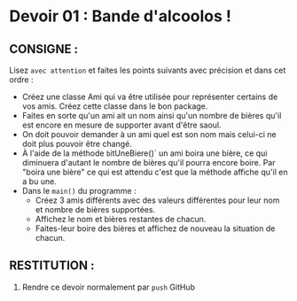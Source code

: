 # Devoir 01 : Bande d'alcoolos !
## CONSIGNE :
Lisez `avec attention` et faites les points suivants avec précision et dans cet ordre :
- Créez une classe Ami qui va être utilisée pour représenter certains de vos amis. Créez cette classe dans le bon package.
- Faites en sorte qu'un ami ait un nom ainsi qu'un nombre de bières qu'il est encore en mesure de supporter avant d'être saoul.
- On doit pouvoir demander à un ami quel est son nom mais celui-ci ne doit plus pouvoir être changé.
- À l'aide de la méthode `b`itUneBiere()` un ami boira une bière, ce qui diminuera d'autant le nombre de bières qu'il pourra encore boire. Par "boira une bière" ce qui est attendu c'est que la méthode affiche qu'il en a bu une.
- Dans le `main()` du programme :
  - Créez 3 amis différents avec des valeurs différentes pour leur nom et nombre de bières supportées.
  - Affichez le nom et bières restantes de chacun.
  - Faites-leur boire des bières et affichez de nouveau la situation de chacun.

## RESTITUTION :
1. Rendre ce devoir normalement par `push` GitHub
